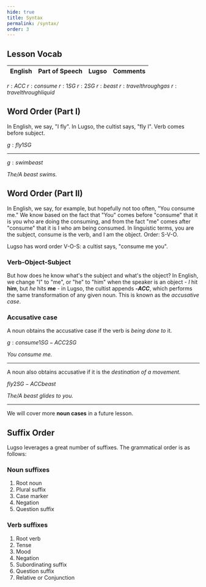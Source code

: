 ```yaml
---
hide: true
title: Syntax
permalink: /syntax/
order: 3
---
```

## Lesson Vocab

English|Part of Speech|Lugso|Comments
|-|-|-|-
${r: ACC}$
${r: consume}$
${r: 1SG}$
${r: 2SG}$
${r: beast}$
${r: travel through gas}$
${r: travel through liquid}$

## Word Order (Part I)

In English, we say, "I fly". In Lugso, the cultist says, "fly I". Verb comes before subject.

${g: fly 1SG}$

---

${g: swim beast}$

_The/A beast swims._

## Word Order (Part II)

In English, we say, for example, but hopefully not too often, "You consume me." We know based on the fact that "You" comes before "consume" that it is you who are doing the consuming, and from the fact "me" comes after "consume" that it is I who am being consumed. In linguistic terms, you are the subject, consume is the verb, and I am the object. Order: S-V-O.

Lugso has word order V-O-S: a cultist says, "consume me you".

### Verb-Object-Subject

But how does he know what's the subject and what's the object? In English, we change "I" to "me", or "he" to "him" when the speaker is an object - _I_ hit **him**, but _he_ hits **me** - in Lugso, the cultist appends **-${ACC}$**, which performs the same transformation of any given noun. This is known as the _accusative case_.

### Accusative case

A noun obtains the accusative case if the verb is _being done to_ it.

${g: consume 1SG-ACC 2SG}$

_You consume me._

---

A noun also obtains accusative if it is the _destination of a movement._

${fly 2SG-ACC beast}$

_The/A beast glides to you._

---

We will cover more **noun cases** in a future lesson.

## Suffix Order

Lugso leverages a great number of suffixes. The grammatical order is as follows:

### Noun suffixes

1. Root noun
2. Plural suffix
3. Case marker
4. Negation
5. Question suffix

### Verb suffixes

1. Root verb
2. Tense
3. Mood
4. Negation
5. Subordinating suffix
6. Question suffix
7. Relative or Conjunction
